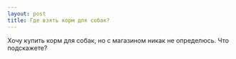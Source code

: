 ```yaml
---
layout: post 
title: Где взять корм для собак? 
--- 
```

Хочу купить корм для собак, но с магазином никак не определюсь. Что подскажете?